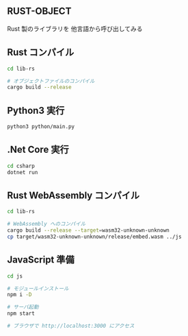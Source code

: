 RUST-OBJECT
---


Rust 製のライブラリを 他言語から呼び出してみる  


## Rust コンパイル  
```sh
cd lib-rs

# オブジェクトファイルのコンパイル
cargo build --release
```

## Python3 実行  
```sh
python3 python/main.py
```

## .Net Core 実行  
```sh
cd csharp
dotnet run
```


## Rust WebAssembly コンパイル  
```sh
cd lib-rs

# WebAssembly へのコンパイル
cargo build --release --target=wasm32-unknown-unknown
cp target/wasm32-unknown-unknown/release/embed.wasm ../js
```


## JavaScript 準備
```sh
cd js

# モジュールインストール
npm i -D

# サーバ起動
npm start

# ブラウザで http://localhost:3000 にアクセス
```

